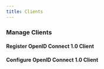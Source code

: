 ```yaml
---
title: Clients
---
```


### Manage Clients

#### Register OpenID Connect 1.0 Client

#### Configure OpenID Connect 1.0 Client
